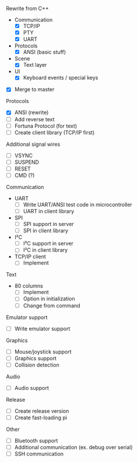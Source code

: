 Rewrite from C++
 - Communication
   - [x] TCP/IP
   - [x] PTY
   - [x] UART
 - Protocols
   - [x] ANSI (basic stuff)
 - Scene
   - [x] Text layer
 - UI
   - [x] Keyboard events / special keys
 - [x] Merge to master
   
Protocols
 - [x] ANSI (rewrite)
 - [ ] Add reverse text
 - [ ] Fortuna Protocol (for text)
 - [ ] Create client library (TCP/IP first)

Additional signal wires
 - [ ] VSYNC
 - [ ] SUSPEND
 - [ ] RESET
 - [ ] CMD (?)

Communication
 - UART 
    - [ ] Write UART/ANSI test code in microcontroller
    - [ ] UART in client library
 - SPI
   - [ ] SPI support in server
   - [ ] SPI in client library
 - I²C
    - [ ] I²C support in server
    - [ ] I²C in client library
 - TCP/IP client
   - [ ] Implement

Text
 - 80 columns
   - [ ] Implement
   - [ ] Option in initialization
   - [ ] Change from command

Emulator support
 - [ ] Write emulator support

Graphics
 - [ ] Mouse/joystick support
 - [ ] Graphics support
 - [ ] Collision detection

Audio
 - [ ] Audio support

Release
 - [ ] Create release version
 - [ ] Create fast-loading pi

Other
 - [ ] Bluetooth support
 - [ ] Additional communication (ex. debug over serial)
 - [ ] SSH communication